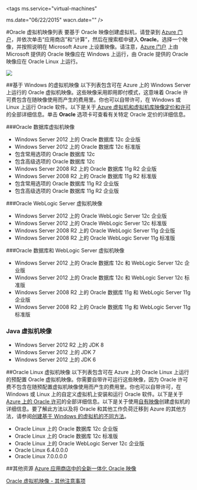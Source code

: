 <properties title="List of Oracle virtual machine images"
pageTitle="Oracle 虚拟机映像列表"
description="获取 Azure 库中的 Oracle 映像列表，并了解如何基于映像创建 Oracle 虚拟机。"
services="virtual-machines"
documentationCenter=""
authors="bbenz"
manager=""
editor=""
tags=""/>  


<tags ms.service="virtual-machines"

ms.date="06/22/2015" wacn.date="" />

#Oracle 虚拟机映像列表
要基于 Oracle 映像创建虚拟机，请登录到 [Azure 门户](https://manage.windowsazure.cn)，并依次单击“应用商店”和“计算”，然后在搜索框中键入 **Oracle**。选择一个映像，并按照说明在 Microsoft Azure 上设置映像。请注意，[Azure 门户](https://manage.windowsazure.cn) 上由 Microsoft 提供的 Oracle 映像应在 Windows 上运行，由 Oracle 提供的 Oracle 映像应在 Oracle Linux 上运行。

![](media/virtual-machines-oracle-list-oracle-virtual-machine-images/image1.png)  


##基于 Windows 的虚拟机映像
以下列表包含可在 Azure 上的 Windows Server 上运行的 Oracle 虚拟机映像。这些映像采用即用即付模式，这意味着 Oracle 许可费包含在随映像使用而产生的费用里。你也可以自带许可，在 Windows 或 Linux 上运行 Oracle 软件。以下是关于[ Azure 虚拟机和虚拟机库映像定价和许可](http://www.windowsazure.cn/home/features/virtual-machines/#price)的全部详细信息。单击 **Oracle** 选项卡可查看有关特定 Oracle 定价的详细信息。

###Oracle 数据库虚拟机映像
- Windows Server 2012 上的 Oracle 数据库 12c 企业版
- Windows Server 2012 上的 Oracle 数据库 12c 标准版
- 包含常用选项的 Oracle 数据库 12c
- 包含高级选项的 Oracle 数据库 12c
- Windows Server 2008 R2 上的 Oracle 数据库 11g R2 企业版
- Windows Server 2008 R2 上的 Oracle 数据库 11g R2 标准版
- 包含常用选项的 Oracle 数据库 11g R2 企业版
- 包含高级选项的 Oracle 数据库 11g R2 企业版  

###Oracle WebLogic Server 虚拟机映像
- Windows Server 2012 上的 Oracle WebLogic Server 12c 企业版
- Windows Server 2012 上的 Oracle WebLogic Server 12c 标准版
- Windows Server 2008 R2 上的 Oracle WebLogic Server 11g 企业版
- Windows Server 2008 R2 上的 Oracle WebLogic Server 11g 标准版  

###Oracle 数据库和 WebLogic Server 虚拟机映像  
- Windows Server 2012 上的 Oracle 数据库 12c 和 WebLogic Server 12c 企业版
- Windows Server 2012 上的 Oracle 数据库 12c 和 WebLogic Server 12c 标准版
- Windows Server 2008 R2 上的 Oracle 数据库 11g 和 WebLogic Server 11g 企业版
- Windows Server 2008 R2 上的 Oracle 数据库 11g 和 WebLogic Server 11g 标准版

### Java 虚拟机映像
-	Windows Server 2012 R2 上的 JDK 8
-	Windows Server 2012 上的 JDK 7
-	Windows Server 2012 上的 JDK 6


##Oracle Linux 虚拟机映像
以下列表包含可在 Azure 上的 Oracle Linux 上运行的预配置 Oracle 虚拟机映像。你需要自带许可运行这些映像，因为 Oracle 许可费不包含在随预配置虚拟机映像使用而产生的费用里。你也可以自带许可，在 Windows 或 Linux 上的自定义虚拟机上安装和运行 Oracle 软件。以下是关于 [Azure 上的 Oracle 许可](http://www.oracle.com/technetwork/topics/cloud/faq-1963009.html#support)的全部详细信息。以下是关于使用[自有映像](/documentation/articles/virtual-machines-create-upload-vhd-windows-server)创建虚拟机的详细信息。要了解此方法以及将 Oracle 和其他工作负荷迁移到 Azure 的其他方法，请参阅[创建基于 Windows 的虚拟机的不同方法](/documentation/articles/virtual-machines-windows-choices-create-vm)。

- Oracle Linux 上的 Oracle 数据库 12c 企业版
- Oracle Linux 上的 Oracle 数据库 12c 标准版
- Oracle Linux 上的 Oracle WebLogic Server 12c 企业版
- Oracle Linux 6.4.0.0.0
- Oracle Linux 7.0.0.0.0

##其他资源
[Azure 应用商店中的全新一体化 Oracle 映像](https://msopentech.com/blog/2015/02/19/new-one-oracle-images-azure-marketplace/)

[Oracle 虚拟机映像 - 其他注意事项](#miscellaneous-considerations-for-oracle-virtual-machine-images-new-article)

<!---HONumber=Mooncake_Quality_Review_1202_2016-->